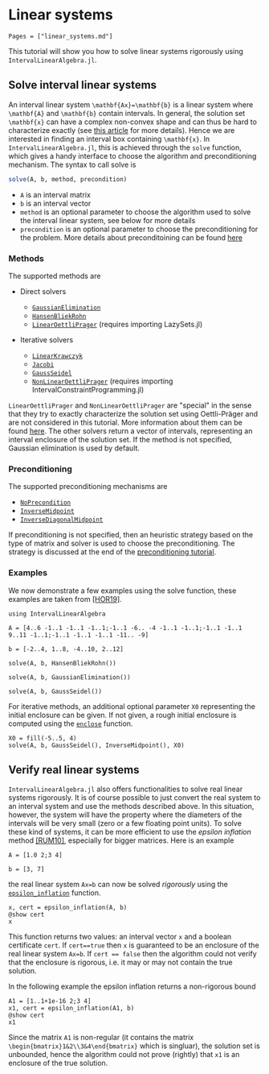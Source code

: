 # Linear systems

```@contents
Pages = ["linear_systems.md"]
```

This tutorial will show you how to solve linear systems rigorously using `IntervalLinearAlgebra.jl`.
## Solve interval linear systems

An interval linear system ``\mathbf{Ax}=\mathbf{b}`` is a linear system where ``\mathbf{A}`` and ``\mathbf{b}`` contain intervals. In general, the solution set ``\mathbf{x}`` can have a complex non-convex shape and can thus be hard to characterize exactly (see [this article](../explanations/solution_set.md) for more details). Hence we are interested in finding an interval box containing ``\mathbf{x}``. In `IntervalLinearAlgebra.jl`, this is achieved through the `solve` function, which gives a handy interface to choose the algorithm and preconditioning mechanism. The syntax to call solve is 

```julia
solve(A, b, method, precondition)
```

- ``A`` is an interval matrix
- ``b`` is an interval vector
- `method` is an optional parameter to choose the algorithm used to solve the interval linear system, see below for more details
- `precondition` is an optional parameter to choose the preconditioning for the problem. More details about preconditoining can be found [here](../explanations/preconditioning.md)

### Methods
The supported methods are

- Direct solvers
  - [`GaussianElimination`](@ref)
  - [`HansenBliekRohn`](@ref)
  - [`LinearOettliPrager`](@ref) (requires importing LazySets.jl)

- Iterative solvers
  - [`LinearKrawczyk`](@ref)
  - [`Jacobi`](@ref)
  - [`GaussSeidel`](@ref)
  - [`NonLinearOettliPrager`](@ref) (requires importing IntervalConstraintProgramming.jl)

`LinearOettliPrager` and `NonLinearOettliPrager` are "special" in the sense that they try to exactly characterize the solution set using Oettli-Präger and are not considered in this tutorial. More information about them can be found [here](../explanations/solution_set.md). The other solvers return a vector of intervals, representing an interval enclosure of the solution set. If the method is not specified, Gaussian elimination is used by default.

### Preconditioning

The supported preconditioning mechanisms are

- [`NoPrecondition`](@ref)
- [`InverseMidpoint`](@ref)
- [`InverseDiagonalMidpoint`](@ref)
  
If preconditioning is not specified, then an heuristic strategy based on the type of matrix and solver is used to choose the preconditioning. The strategy is discussed at the end of the [preconditioning tutorial](../explanations/preconditioning.md).

### Examples

We now demonstrate a few examples using the solve function, these examples are taken from [[HOR19]](@ref).

```@example ils
using IntervalLinearAlgebra

A = [4..6 -1..1 -1..1 -1..1;-1..1 -6.. -4 -1..1 -1..1;-1..1 -1..1 9..11 -1..1;-1..1 -1..1 -1..1 -11.. -9]
```

```@example ils
b = [-2..4, 1..8, -4..10, 2..12]
```

```@example ils
solve(A, b, HansenBliekRohn())
```

```@example ils
solve(A, b, GaussianElimination())
```

```@example ils
solve(A, b, GaussSeidel())
```

For iterative methods, an additional optional parameter `X0` representing the initial enclosure can be given. If not given, a rough initial enclosure is computed using the [`enclose`](@ref) function.

```@example ils
X0 = fill(-5..5, 4)
solve(A, b, GaussSeidel(), InverseMidpoint(), X0)
```

## Verify real linear systems

`IntervalLinearAlgebra.jl` also offers functionalities to solve real linear systems rigorously. It is of course possible to just convert the real system to an interval system and use the methods described above. In this situation, however, the system will have the property where the diameters of the intervals will be very small (zero or a few floating point units). To solve these kind of systems, it can be more efficient to use the *epsilon inflation* method [[RUM10]](@ref), especially for bigger matrices. Here is an example

```@example ils
A = [1.0 2;3 4]
```

```@example ils
b = [3, 7]
```

the real linear system ``Ax=b`` can now be solved *rigorously* using the [`epsilon_inflation`](@ref) function.

```@example ils
x, cert = epsilon_inflation(A, b)
@show cert
x
```

This function returns two values: an interval vector `x` and a boolean certificate `cert`. If `cert==true` then `x` is guaranteed to be an enclosure of the real linear system `Ax=b`. If `cert == false` then the algorithm could not verify that the enclosure is rigorous, i.e. it may or may not contain the true solution.

In the following example the epsilon inflation returns a non-rigorous bound

```@example ils
A1 = [1..1+1e-16 2;3 4]
x1, cert = epsilon_inflation(A1, b)
@show cert
x1
```

Since the matrix `A1` is non-regular (it contains the matrix ``\begin{bmatrix}1&2\\3&4\end{bmatrix}`` which is singluar), the solution set is unbounded, hence the algorithm could not prove (rightly) that `x1` is an enclosure of the true solution. 